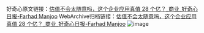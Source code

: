好奇心原文链接：[估值不会太随意吗，这个企业应用真值 28 个亿？_商业_好奇心日报-Farhad Manjoo](https://www.qdaily.com/articles/8668.html)
WebArchive归档链接：[估值不会太随意吗，这个企业应用真值 28 个亿？_商业_好奇心日报-Farhad Manjoo](http://web.archive.org/web/20190623153325/https://www.qdaily.com/articles/8668.html)
![image](http://ww3.sinaimg.cn/large/007d5XDpgy1g3vdn3pplzj30u04lpe81)